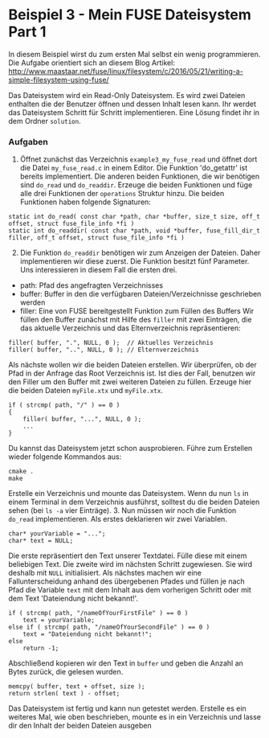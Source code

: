 # Beispiel 3 - Mein FUSE Dateisystem Part 1

In diesem Beispiel wirst du zum ersten Mal selbst ein wenig programmieren. Die Aufgabe orientiert sich an diesem Blog Artikel: http://www.maastaar.net/fuse/linux/filesystem/c/2016/05/21/writing-a-simple-filesystem-using-fuse/

Das Dateisystem wird ein Read-Only Dateisystem. Es wird zwei Dateien enthalten die der Benutzer öffnen und dessen Inhalt lesen kann. Ihr werdet das Dateisystem Schritt für Schritt implementieren. Eine Lösung findet ihr in dem Ordner `solution`.

### Aufgaben
1. Öffnet zunächst das Verzeichnis `example3_my_fuse_read` und öffnet dort die Datei `my_fuse_read.c` in einem Editor. Die Funktion 'do_getattr' ist bereits implementiert. Die anderen beiden Funktionen, die wir benötigen sind `do_read` und `do_readdir`. Erzeuge die beiden Funktionen und füge alle drei Funktionen der `operations` Struktur hinzu.
Die beiden Funktionen haben folgende Signaturen:
```
static int do_read( const char *path, char *buffer, size_t size, off_t offset, struct fuse_file_info *fi )
static int do_readdir( const char *path, void *buffer, fuse_fill_dir_t filler, off_t offset, struct fuse_file_info *fi )
```
2. Die Funktion `do_readdir` benötigen wir zum Anzeigen der Dateien. Daher implementieren wir diese zuerst. Die Funktion besitzt fünf Parameter. Uns interessieren in diesem Fall die ersten drei.
* path: Pfad des angefragten Verzeichnisses
* buffer: Buffer in den die verfügbaren Dateien/Verzeichnisse geschrieben werden
* filler: Eine von FUSE bereitgestellt Funktion zum Füllen des Buffers
Wir füllen den Buffer zunächst mit Hilfe des `filler` mit zwei Einträgen, die das aktuelle Verzeichnis und das Elternverzeichnis repräsentieren:
```
filler( buffer, ".", NULL, 0 );  // Aktuelles Verzeichnis
filler( buffer, "..", NULL, 0 ); // Elternverzeichnis
```
Als nächste wollen wir die beiden Dateien erstellen. Wir überprüfen, ob der Pfad in der Anfrage das Root Verzeichnis ist. Ist dies der Fall, benutzen wir den Filler um den Buffer mit zwei weiteren Dateien zu füllen. Erzeuge hier die beiden Dateien `myFile.xtx` und `myFile.xtx`.
```
if ( strcmp( path, "/" ) == 0 )
{
	filler( buffer, "...", NULL, 0 );
	...
}
```
Du kannst das Dateisystem jetzt schon ausprobieren. Führe zum Erstellen wieder folgende Kommandos aus:
```
cmake .
make
```
Erstelle ein Verzeichnis und mounte das Dateisystem. Wenn du nun `ls` in einem Terminal in dem Verzeichnis ausführst, solltest du die beiden Dateien sehen (bei `ls -a` vier Einträge).
3. Nun müssen wir noch die Funktion `do_read` implementieren. Als erstes deklarieren wir zwei Variablen.
```
char* yourVariable = "...";
char* text = NULL;
```
Die erste repräsentiert den Text unserer Textdatei. Fülle diese mit einem beliebigen Text. Die zweite wird im nächsten Schritt zugewiesen. Sie wird deshalb mit `NULL` initialisiert.
Als nächstes machen wir eine Fallunterscheidung anhand des übergebenen Pfades und füllen je nach Pfad die Variable `text` mit dem Inhalt aus dem vorherigen Schritt oder mit dem Text 'Dateiendung nicht bekannt!'.
```
if ( strcmp( path, "/nameOfYourFirstFile" ) == 0 )
	text = yourVariable;
else if ( strcmp( path, "/nameOfYourSecondFile" ) == 0 )
	text = "Dateiendung nicht bekannt!";
else
	return -1;
```
Abschließend kopieren wir den Text in `buffer` und geben die Anzahl an Bytes zurück, die gelesen wurden.
```
memcpy( buffer, text + offset, size );
return strlen( text ) - offset;
```
Das Dateisystem ist fertig und kann nun getestet werden. Erstelle es ein weiteres Mal, wie oben beschrieben, mounte es in ein Verzeichnis und lasse dir den Inhalt der beiden Dateien ausgeben

